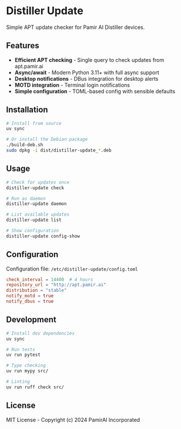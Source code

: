 # Distiller Update

Simple APT update checker for Pamir AI Distiller devices.

## Features

- **Efficient APT checking** - Single query to check updates from apt.pamir.ai
- **Async/await** - Modern Python 3.11+ with full async support
- **Desktop notifications** - DBus integration for desktop alerts
- **MOTD integration** - Terminal login notifications
- **Simple configuration** - TOML-based config with sensible defaults

## Installation

```bash
# Install from source
uv sync

# Or install the Debian package
./build-deb.sh
sudo dpkg -i dist/distiller-update_*.deb
```

## Usage

```bash
# Check for updates once
distiller-update check

# Run as daemon
distiller-update daemon

# List available updates
distiller-update list

# Show configuration
distiller-update config-show
```

## Configuration

Configuration file: `/etc/distiller-update/config.toml`

```toml
check_interval = 14400  # 4 hours
repository_url = "http://apt.pamir.ai"
distribution = "stable"
notify_motd = true
notify_dbus = true
```

## Development

```bash
# Install dev dependencies
uv sync

# Run tests
uv run pytest

# Type checking
uv run mypy src/

# Linting
uv run ruff check src/
```

## License

MIT License - Copyright (c) 2024 PamirAI Incorporated